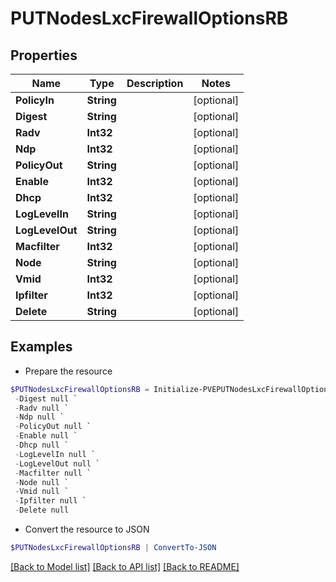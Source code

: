 # PUTNodesLxcFirewallOptionsRB
## Properties

Name | Type | Description | Notes
------------ | ------------- | ------------- | -------------
**PolicyIn** | **String** |  | [optional] 
**Digest** | **String** |  | [optional] 
**Radv** | **Int32** |  | [optional] 
**Ndp** | **Int32** |  | [optional] 
**PolicyOut** | **String** |  | [optional] 
**Enable** | **Int32** |  | [optional] 
**Dhcp** | **Int32** |  | [optional] 
**LogLevelIn** | **String** |  | [optional] 
**LogLevelOut** | **String** |  | [optional] 
**Macfilter** | **Int32** |  | [optional] 
**Node** | **String** |  | [optional] 
**Vmid** | **Int32** |  | [optional] 
**Ipfilter** | **Int32** |  | [optional] 
**Delete** | **String** |  | [optional] 

## Examples

- Prepare the resource
```powershell
$PUTNodesLxcFirewallOptionsRB = Initialize-PVEPUTNodesLxcFirewallOptionsRB  -PolicyIn null `
 -Digest null `
 -Radv null `
 -Ndp null `
 -PolicyOut null `
 -Enable null `
 -Dhcp null `
 -LogLevelIn null `
 -LogLevelOut null `
 -Macfilter null `
 -Node null `
 -Vmid null `
 -Ipfilter null `
 -Delete null
```

- Convert the resource to JSON
```powershell
$PUTNodesLxcFirewallOptionsRB | ConvertTo-JSON
```

[[Back to Model list]](../README.md#documentation-for-models) [[Back to API list]](../README.md#documentation-for-api-endpoints) [[Back to README]](../README.md)

